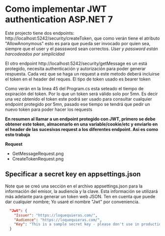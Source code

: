 # Como implementar JWT authentication ASP.NET 7 

Este projecto tiene dos endpoints:
http://localhost:5242/security/createToken, que como verán tiene el atributo "AllowAnonymous"  esto es para que pueda ser invocado por quien sea, siempre que el user y el passsword sean correctos. *User y password están harcodeados por simplicidad*

El otro endpoint http://localhost:5242/security/getMessage es un está protegido, necesita authenticación y autorización para poder generar respuesta. Cada vez que se haga un request a este metodo deberá incluirse el token en el header del reques. El tipo de token usado es bearer token

Como verán en la linea 45 del Program.cs esta seteado el tiempo de expiración del token. Por lo que un token será válido solo por 5mn.
Es decir una vez obtenido el token este podrá ser usado para consultar cualquier endpoint protegido por 5mn, pasado ese tiempo se tendrá que pedir un nuevo token para poder hacer los requests

**En resumen al llamar a un endpoint protegido con JWT, primero se debe obtener este token, almacenarlo en una variable/cookie/etc y enviarlo en el header de las sucesivas request a los diferentes endpoint. Asi es como esto trabaja**



**Request**

- GetMessageRequest.png
- CreateTokenRequest.png

## Specificar a secret key en appsettings.json

Note que se creó una sección en el archivo appsettings.json para la información del emisor, la audiencia y la clave. Esta información se utilizará más adelante para generar un token web JSON. Ten en cuenta que puede dar cualquier nombre;  Yo usaré el nombre "Jwt" por conveniencia.

```json
  "Jwt": {
    "Issuer": "https://loquequieras.com/",
    "Audience": "https://loquequieras.com/",
    "Key": "This is a sample secret key - please don't use in production environment.'"
  }
```

